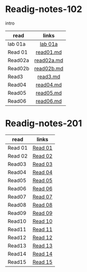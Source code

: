 # Readig-notes-102
intro

| read   |      links     | 
|----------|:-------------:|
| lab 01a  |  [lab 01a](102/lab01a.md) | 
| Read 01  |   [read01.md](102/Read01.md)   |
| Read02a  | [read02a.md](102/read02a.md) |  
| Read02b  | [read02b.md](102/read02b.md) | 
| Read3    | [read3.md](102/read3.md) | 
| Read04   | [read04.md](102/Read04.md) | 
| Read05   | [read05.md](102/Read05.md) | 
| Read06   | [read06.md](102/Read06.md) |




# Readig-notes-201


| read   |      links     | 
|----------|:-------------:|
|  Read 01  |  [Read 01](201/read01.md) | 
| Read 02  |   [Read 02](201/read02.md)   |
| Read03  | [Read 03](201/read03.md) |  
| Read04  | [Read 04](201/read04.md) | 
| Read05   | [Read 05](201/read05.md) | 
| Read06   | [Read 06](201/read06.md) | 
| Read07   | [Read 07](201/read07.md) | 
| Read08   | [Read 08](201/read01.md) |
| Read09   | [Read 09](201/read01.md) |
| Read10   | [Read 10](201/read01.md) |
| Read11   | [Read 11](201/read01.md) |
| Read12   | [Read 12](201/read01.md) |
| Read13   | [Read 13](201/read01.md) |
| Read14   | [Read 14](201/read01.md) |
| Read15   | [Read 15](201/read01.md) |